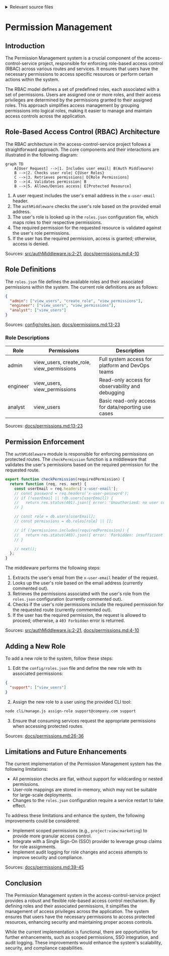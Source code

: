 <details>
<summary>Relevant source files</summary>

The following files were used as context for generating this wiki page:

- [config/roles.json](https://github.com/agattani123/access-control-service/blob/main/config/roles.json)
- [src/authMiddleware.js](https://github.com/agattani123/access-control-service/blob/main/src/authMiddleware.js)
- [docs/permissions.md](https://github.com/agattani123/access-control-service/blob/main/docs/permissions.md)

</details>

# Permission Management

## Introduction

The Permission Management system is a crucial component of the access-control-service project, responsible for enforcing role-based access control (RBAC) across various routes and services. It ensures that users have the necessary permissions to access specific resources or perform certain actions within the system.

The RBAC model defines a set of predefined roles, each associated with a set of permissions. Users are assigned one or more roles, and their access privileges are determined by the permissions granted to their assigned roles. This approach simplifies access management by grouping permissions into logical roles, making it easier to manage and maintain access controls across the application.

## Role-Based Access Control (RBAC) Architecture

The RBAC architecture in the access-control-service project follows a straightforward approach. The core components and their interactions are illustrated in the following diagram:

```mermaid
graph TD
    A[User Request] -->|1. Includes user email| B(Auth Middleware)
    B -->|2. Checks user role| C{User Roles}
    C -->|3. Retrieves permissions| D[Role Permissions]
    D -->|4. Validates permission| B
    B -->|5. Allows/Denies access| E[Protected Resource]
```

1. A user request includes the user's email address in the `x-user-email` header.
2. The `authMiddleware` checks the user's role based on the provided email address.
3. The user's role is looked up in the `roles.json` configuration file, which maps roles to their respective permissions.
4. The required permission for the requested resource is validated against the user's role permissions.
5. If the user has the required permission, access is granted; otherwise, access is denied.

Sources: [src/authMiddleware.js:2-21](), [docs/permissions.md:4-10]()

## Role Definitions

The `roles.json` file defines the available roles and their associated permissions within the system. The current role definitions are as follows:

```json
{
  "admin": ["view_users", "create_role", "view_permissions"],
  "engineer": ["view_users", "view_permissions"],
  "analyst": ["view_users"]
}
```

Sources: [config/roles.json](), [docs/permissions.md:13-23]()

### Role Descriptions

| Role     | Permissions                                  | Description                                     |
|----------|-----------------------------------------------|--------------------------------------------------|
| admin    | view_users, create_role, view_permissions    | Full system access for platform and DevOps teams |
| engineer | view_users, view_permissions                 | Read-only access for observability and debugging |
| analyst  | view_users                                   | Basic read-only access for data/reporting use cases |

Sources: [docs/permissions.md:13-23]()

## Permission Enforcement

The `authMiddleware` module is responsible for enforcing permissions on protected routes. The `checkPermission` function is a middleware that validates the user's permissions based on the required permission for the requested route.

```javascript
export function checkPermission(requiredPermission) {
  return function (req, res, next) {
    const userEmail = req.headers['x-user-email'];
    // const password = req.headers('x-user-password');
    // if (!userEmail || !db.users[userEmail]) {
    //   return res.status(401).json({ error: 'Unauthorized: no user context' });
    // }

    // const role = db.users[userEmail];
    // const permissions = db.roles[role] || [];

    // if (!permissions.includes(requiredPermission)) {
    //   return res.status(403).json({ error: 'Forbidden: insufficient permissions' });
    // }

    // next();
  };
}
```

The middleware performs the following steps:

1. Extracts the user's email from the `x-user-email` header of the request.
2. Looks up the user's role based on the email address (currently commented out).
3. Retrieves the permissions associated with the user's role from the `roles.json` configuration (currently commented out).
4. Checks if the user's role permissions include the required permission for the requested route (currently commented out).
5. If the user has the required permission, the request is allowed to proceed; otherwise, a `403 Forbidden` error is returned.

Sources: [src/authMiddleware.js:2-21](), [docs/permissions.md:4-10]()

## Adding a New Role

To add a new role to the system, follow these steps:

1. Edit the `config/roles.json` file and define the new role with its associated permissions:

```json
{
  "support": ["view_users"]
}
```

2. Assign the new role to a user using the provided CLI tool:

```bash
node cli/manage.js assign-role support@company.com support
```

3. Ensure that consuming services request the appropriate permissions when accessing protected routes.

Sources: [docs/permissions.md:26-36]()

## Limitations and Future Enhancements

The current implementation of the Permission Management system has the following limitations:

- All permission checks are flat, without support for wildcarding or nested permissions.
- User-role mappings are stored in-memory, which may not be suitable for large-scale deployments.
- Changes to the `roles.json` configuration require a service restart to take effect.

To address these limitations and enhance the system, the following improvements could be considered:

- Implement scoped permissions (e.g., `project:view:marketing`) to provide more granular access control.
- Integrate with a Single Sign-On (SSO) provider to leverage group claims for role assignments.
- Implement audit logging for role changes and access attempts to improve security and compliance.

Sources: [docs/permissions.md:39-45]()

## Conclusion

The Permission Management system in the access-control-service project provides a robust and flexible role-based access control mechanism. By defining roles and their associated permissions, it simplifies the management of access privileges across the application. The system ensures that users have the necessary permissions to access protected resources, enhancing security and maintaining proper access controls.

While the current implementation is functional, there are opportunities for further enhancements, such as scoped permissions, SSO integration, and audit logging. These improvements would enhance the system's scalability, security, and compliance capabilities.